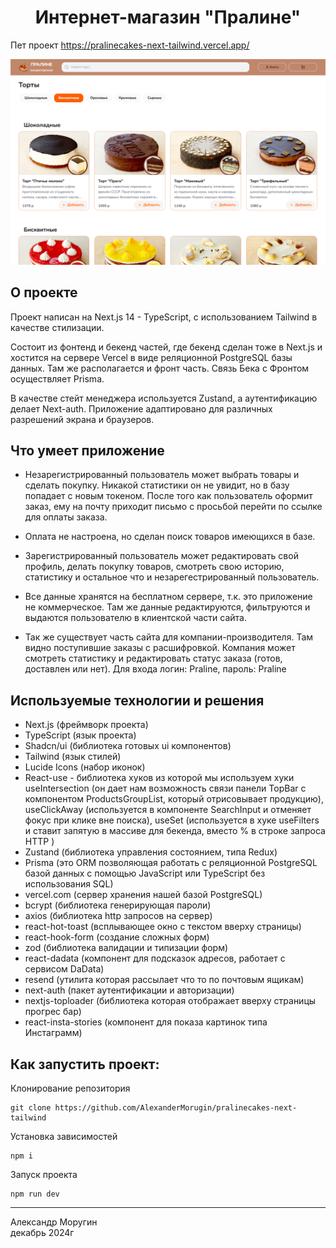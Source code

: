 <h1 align="center">Интернет-магазин "Пралине"</h1>

Пет проект https://pralinecakes-next-tailwind.vercel.app/

![Pralinecakes Demo](/praline-tailwind.png)

## О проекте

Проект написан на Next.js 14 - TypeScript, с использованием Tailwind в качестве стилизации.

Состоит из фонтенд и бекенд частей, где бекенд сделан тоже в Next.js и хостится на сервере Vercel в виде реляционной PostgreSQL базы данных. Там же располагается и фронт часть. Связь Бека с Фронтом осуществляет Prisma.

В качестве стейт менеджера используется Zustand, а аутентификацию делает Next-auth. Приложение адаптировано для различных разрешений экрана и браузеров.

## Что умеет приложение

- Незарегистрированный пользователь может выбрать товары и сделать покупку. Никакой статистики он не увидит, но в базу попадает с новым токеном. После того как пользователь оформит заказ, ему на почту приходит письмо с просьбой перейти по ссылке для оплаты заказа.

- Оплата не настроена, но сделан поиск товаров имеющихся в базе.
  
- Зарегистрированный пользователь может редактировать свой профиль, делать покупку товаров, смотреть свою историю, статистику и остальное что и незарегестрированный пользователь.

- Все данные хранятся на бесплатном сервере, т.к. это приложение не коммерческое. Там же данные редактируются, фильтруются и выдаются пользователю в клиентской части сайта.

- Так же существует часть сайта для компании-производителя. Там видно поступившие заказы с расшифровкой. Компания может смотреть статистику и редактировать статус заказа (готов, доставлен или нет). Для входа логин: Praline, пароль: Praline

## Используемые технологии и решения

- Next.js (фреймворк проекта)
- TypeScript (язык проекта)
- Shadcn/ui (библиотека готовых ui компонентов)
- Tailwind (язык стилей)
- Lucide Icons (набор иконок)
- React-use - библиотека хуков из которой мы используем хуки useIntersection (он дает нам возможность связи панели TopBar с компонентом ProductsGroupList, который отрисовывает продукцию), useClickAway (используется в компоненте SearchInput и отменяет фокус при клике вне поиска), useSet (используется в хуке useFilters и ставит запятую в массиве для бекенда, вместо % в строке запроса HTTP )
- Zustand (библиотека управления состоянием, типа Redux)
- Prisma (это ORM позволяющая работать с реляционной PostgreSQL базой данных с помощью JavaScript или TypeScript без использования SQL)
- vercel.com (сервер хранения нашей базой PostgreSQL)
- bcrypt (библиотека генерирующая пароли)
- axios (библиотека http запросов на сервер)
- react-hot-toast (всплывающее окно с текстом вверху страницы)
- react-hook-form (создание сложных форм)
- zod (библиотека валидации и типизации форм)
- react-dadata (компонент для подсказок адресов, работает с сервисом DaData)
- resend (утилита которая рассылает что то по почтовым ящикам)
- next-auth (пакет аутентификации и авторизации)
- nextjs-toploader (библиотека которая отображает вверху страницы прогрес бар)
- react-insta-stories (компонент для показа картинок типа Инстаграмм)

## Как запустить проект:

Клонирование репозитория

```
git clone https://github.com/AlexanderMorugin/pralinecakes-next-tailwind
```

Установка зависимостей

```
npm i
```

Запуск проекта

```
npm run dev
```

---

Александр Моругин\
декабрь 2024г